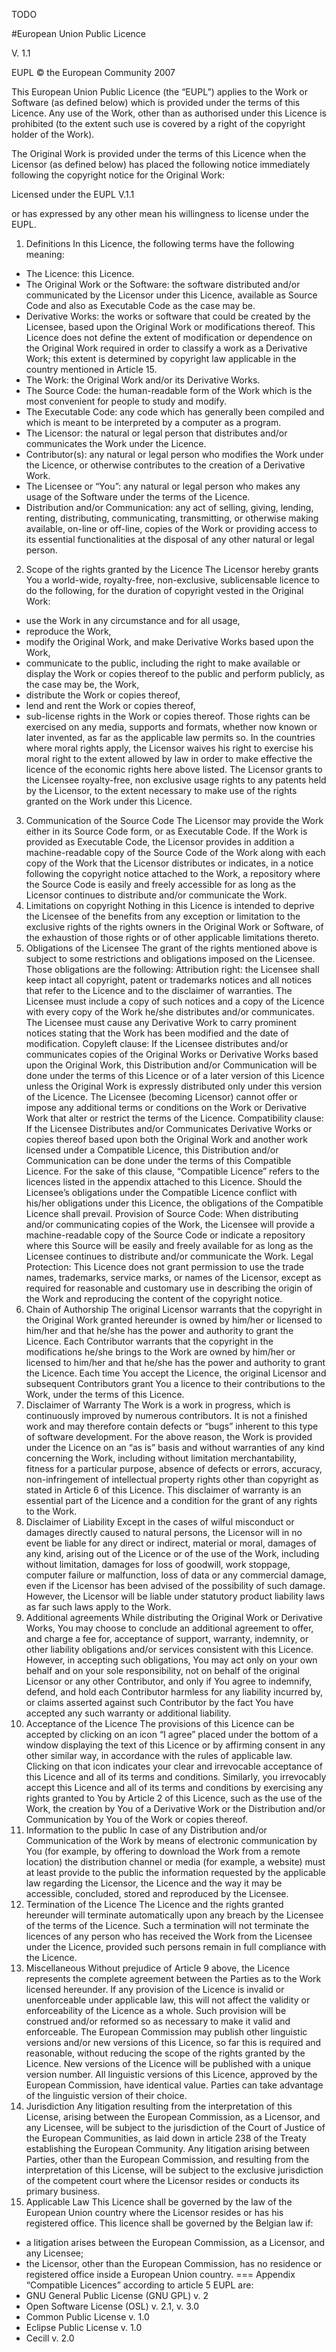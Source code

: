 TODO

#European Union Public Licence

V. 1.1

EUPL © the European Community 2007


This European Union Public Licence (the “EUPL”) applies to the Work or Software
(as defined below) which is provided under the terms of this Licence. Any use of the
Work, other than as authorised under this Licence is prohibited (to the extent such use
is covered by a right of the copyright holder of the Work).

The Original Work is provided under the terms of this Licence when the Licensor (as
defined below) has placed the following notice immediately following the copyright
notice for the Original Work:

Licensed under the EUPL V.1.1

or has expressed by any other mean his willingness to license under the EUPL.

1. Definitions
In this Licence, the following terms have the following meaning:

- The Licence: this Licence.
- The Original Work or the Software: the software distributed and/or communicated
by the Licensor under this Licence, available as Source Code and also as Executable
Code as the case may be.
- Derivative Works: the works or software that could be created by the Licensee,
based upon the Original Work or modifications thereof. This Licence does not define
the extent of modification or dependence on the Original Work required in order to
classify a work as a Derivative Work; this extent is determined by copyright law
applicable in the country mentioned in Article 15.
- The Work: the Original Work and/or its Derivative Works.
- The Source Code: the human-readable form of the Work which is the most
convenient for people to study and modify.
- The Executable Code: any code which has generally been compiled and which is
meant to be interpreted by a computer as a program.
- The Licensor: the natural or legal person that distributes and/or communicates the
Work under the Licence.
- Contributor(s): any natural or legal person who modifies the Work under the
Licence, or otherwise contributes to the creation of a Derivative Work. 
- The Licensee or “You”: any natural or legal person who makes any usage of the
Software under the terms of the Licence.
- Distribution and/or Communication: any act of selling, giving, lending, renting,
distributing, communicating, transmitting, or otherwise making available, on-line or
off-line, copies of the Work or providing access to its essential functionalities at the
disposal of any other natural or legal person.
2. Scope of the rights granted by the Licence
The Licensor hereby grants You a world-wide, royalty-free, non-exclusive, sublicensable
licence to do the following, for the duration of copyright vested in the
Original Work:
- use the Work in any circumstance and for all usage,
- reproduce the Work,
- modify the Original Work, and make Derivative Works based upon the Work,
- communicate to the public, including the right to make available or display the
Work or copies thereof to the public and perform publicly, as the case may be,
the Work,
- distribute the Work or copies thereof,
- lend and rent the Work or copies thereof,
- sub-license rights in the Work or copies thereof.
Those rights can be exercised on any media, supports and formats, whether now
known or later invented, as far as the applicable law permits so.
In the countries where moral rights apply, the Licensor waives his right to exercise his
moral right to the extent allowed by law in order to make effective the licence of the
economic rights here above listed.
The Licensor grants to the Licensee royalty-free, non exclusive usage rights to any
patents held by the Licensor, to the extent necessary to make use of the rights granted
on the Work under this Licence.
3. Communication of the Source Code
The Licensor may provide the Work either in its Source Code form, or as Executable
Code. If the Work is provided as Executable Code, the Licensor provides in addition a
machine-readable copy of the Source Code of the Work along with each copy of the
Work that the Licensor distributes or indicates, in a notice following the copyright
notice attached to the Work, a repository where the Source Code is easily and freely
accessible for as long as the Licensor continues to distribute and/or communicate the
Work. 
4. Limitations on copyright
Nothing in this Licence is intended to deprive the Licensee of the benefits from any
exception or limitation to the exclusive rights of the rights owners in the Original
Work or Software, of the exhaustion of those rights or of other applicable limitations
thereto.
5. Obligations of the Licensee
The grant of the rights mentioned above is subject to some restrictions and obligations
imposed on the Licensee. Those obligations are the following:
Attribution right: the Licensee shall keep intact all copyright, patent or trademarks
notices and all notices that refer to the Licence and to the disclaimer of warranties.
The Licensee must include a copy of such notices and a copy of the Licence with
every copy of the Work he/she distributes and/or communicates. The Licensee must
cause any Derivative Work to carry prominent notices stating that the Work has been
modified and the date of modification.
Copyleft clause: If the Licensee distributes and/or communicates copies of the
Original Works or Derivative Works based upon the Original Work, this Distribution
and/or Communication will be done under the terms of this Licence or of a later
version of this Licence unless the Original Work is expressly distributed only under
this version of the Licence. The Licensee (becoming Licensor) cannot offer or impose
any additional terms or conditions on the Work or Derivative Work that alter or
restrict the terms of the Licence.
Compatibility clause: If the Licensee Distributes and/or Communicates Derivative
Works or copies thereof based upon both the Original Work and another work
licensed under a Compatible Licence, this Distribution and/or Communication can be
done under the terms of this Compatible Licence. For the sake of this clause,
“Compatible Licence” refers to the licences listed in the appendix attached to this
Licence. Should the Licensee’s obligations under the Compatible Licence conflict
with his/her obligations under this Licence, the obligations of the Compatible Licence
shall prevail.
Provision of Source Code: When distributing and/or communicating copies of the
Work, the Licensee will provide a machine-readable copy of the Source Code or
indicate a repository where this Source will be easily and freely available for as long
as the Licensee continues to distribute and/or communicate the Work.
Legal Protection: This Licence does not grant permission to use the trade names,
trademarks, service marks, or names of the Licensor, except as required for
reasonable and customary use in describing the origin of the Work and reproducing
the content of the copyright notice. 
6. Chain of Authorship
The original Licensor warrants that the copyright in the Original Work granted
hereunder is owned by him/her or licensed to him/her and that he/she has the power
and authority to grant the Licence.
Each Contributor warrants that the copyright in the modifications he/she brings to the
Work are owned by him/her or licensed to him/her and that he/she has the power and
authority to grant the Licence.
Each time You accept the Licence, the original Licensor and subsequent Contributors
grant You a licence to their contributions to the Work, under the terms of this
Licence.
7. Disclaimer of Warranty
The Work is a work in progress, which is continuously improved by numerous
contributors. It is not a finished work and may therefore contain defects or “bugs”
inherent to this type of software development.
For the above reason, the Work is provided under the Licence on an “as is” basis and
without warranties of any kind concerning the Work, including without limitation
merchantability, fitness for a particular purpose, absence of defects or errors,
accuracy, non-infringement of intellectual property rights other than copyright as
stated in Article 6 of this Licence.
This disclaimer of warranty is an essential part of the Licence and a condition for the
grant of any rights to the Work.
8. Disclaimer of Liability
Except in the cases of wilful misconduct or damages directly caused to natural
persons, the Licensor will in no event be liable for any direct or indirect, material or
moral, damages of any kind, arising out of the Licence or of the use of the Work,
including without limitation, damages for loss of goodwill, work stoppage, computer
failure or malfunction, loss of data or any commercial damage, even if the Licensor
has been advised of the possibility of such damage. However, the Licensor will be
liable under statutory product liability laws as far such laws apply to the Work.
9. Additional agreements
While distributing the Original Work or Derivative Works, You may choose to
conclude an additional agreement to offer, and charge a fee for, acceptance of support,
warranty, indemnity, or other liability obligations and/or services consistent with this
Licence. However, in accepting such obligations, You may act only on your own
behalf and on your sole responsibility, not on behalf of the original Licensor or any
other Contributor, and only if You agree to indemnify, defend, and hold each
Contributor harmless for any liability incurred by, or claims asserted against such
Contributor by the fact You have accepted any such warranty or additional liability. 
10. Acceptance of the Licence
The provisions of this Licence can be accepted by clicking on an icon “I agree”
placed under the bottom of a window displaying the text of this Licence or by
affirming consent in any other similar way, in accordance with the rules of applicable
law. Clicking on that icon indicates your clear and irrevocable acceptance of this
Licence and all of its terms and conditions.
Similarly, you irrevocably accept this Licence and all of its terms and conditions by
exercising any rights granted to You by Article 2 of this Licence, such as the use of
the Work, the creation by You of a Derivative Work or the Distribution and/or
Communication by You of the Work or copies thereof.
11. Information to the public
In case of any Distribution and/or Communication of the Work by means of electronic
communication by You (for example, by offering to download the Work from a
remote location) the distribution channel or media (for example, a website) must at
least provide to the public the information requested by the applicable law regarding
the Licensor, the Licence and the way it may be accessible, concluded, stored and
reproduced by the Licensee.
12. Termination of the Licence
The Licence and the rights granted hereunder will terminate automatically upon any
breach by the Licensee of the terms of the Licence.
Such a termination will not terminate the licences of any person who has received the
Work from the Licensee under the Licence, provided such persons remain in full
compliance with the Licence.
13. Miscellaneous
Without prejudice of Article 9 above, the Licence represents the complete agreement
between the Parties as to the Work licensed hereunder.
If any provision of the Licence is invalid or unenforceable under applicable law, this
will not affect the validity or enforceability of the Licence as a whole. Such provision
will be construed and/or reformed so as necessary to make it valid and enforceable.
The European Commission may publish other linguistic versions and/or new versions
of this Licence, so far this is required and reasonable, without reducing the scope of
the rights granted by the Licence. New versions of the Licence will be published with
a unique version number.
All linguistic versions of this Licence, approved by the European Commission, have
identical value. Parties can take advantage of the linguistic version of their choice. 
14. Jurisdiction
Any litigation resulting from the interpretation of this License, arising between the
European Commission, as a Licensor, and any Licensee, will be subject to the
jurisdiction of the Court of Justice of the European Communities, as laid down in
article 238 of the Treaty establishing the European Community.
Any litigation arising between Parties, other than the European Commission, and
resulting from the interpretation of this License, will be subject to the exclusive
jurisdiction of the competent court where the Licensor resides or conducts its primary
business.
15. Applicable Law
This Licence shall be governed by the law of the European Union country where the
Licensor resides or has his registered office.
This licence shall be governed by the Belgian law if:
- a litigation arises between the European Commission, as a Licensor, and any
Licensee;
- the Licensor, other than the European Commission, has no residence or
registered office inside a European Union country.
=== 
Appendix
“Compatible Licences” according to article 5 EUPL are:
- GNU General Public License (GNU GPL) v. 2
- Open Software License (OSL) v. 2.1, v. 3.0
- Common Public License v. 1.0
- Eclipse Public License v. 1.0
- Cecill v. 2.0 
